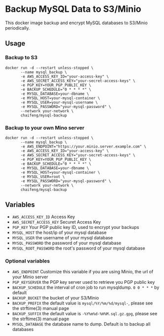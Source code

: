 # Backup MySQL Data to S3/Minio

This docker image backup and encrypt MySQL databases to S3/Minio periodically.

## Usage

### Backup to S3

    docker run -d --restart unless-stopped \
           --name mysql_backup \
           -e AWS_ACCESS_KEY_ID="your-access-key" \
           -e AWS_SECRET_ACCESS_KEY="your-secret-access-keys" \
           -e PGP_KEY=YOUR_PGP_PUBLIC_KEY \
           -e BACKUP_SCHEDULE="0 * * * *" \
           -e MYSQL_DATABASE=your-dbname \
           -e MYSQL_HOST=your-mysql-container \
           -e MYSQL_USER=your-mysql-username \
           -e MYSQL_PASSWORD="your-mysql-password" \
           --network your-network \
           chaifeng/mysql-backup

### Backup to your own Mino server

    docker run -d --restart unless-stopped \
           --name mysql_backup \
           -e AWS_ENDPOINT="https://your.minio.server.example.com" \
           -e AWS_ACCESS_KEY_ID="your-access-key" \
           -e AWS_SECRET_ACCESS_KEY="your-secret-access-keys" \
           -e PGP_KEY=YOUR_PGP_PUBLIC_KEY \
           -e BACKUP_SCHEDULE="0 * * * *" \
           -e MYSQL_DATABASE=your-dbname \
           -e MYSQL_HOST=your-mysql-container \
           -e MYSQL_USER=root \
           -e MYSQL_PASSWORD="your-mysql-password" \
           --network your-network \
           chaifeng/mysql-backup

## Variables

- `AWS_ACCESS_KEY_ID`
  Access Key
- `AWS_SECRET_ACCESS_KEY`
  Securet Access Key
- `PGP_KEY`
  Your PGP public key ID, used to encrypt your backups
- `MYSQL_HOST`
  the host/ip of your mysql database
- `MYSQL_USER`
  the username of your mysql database
- `MYSQL_PASSWORD`
  the password of your mysql database
- `MYSQL_ROOT_PASSWORD`
  the root's password of your mysql database

### Optional variables
- `AWS_ENDPOINT`
  Customize this variable if you are using Minio, the url of your Minio server
- `PGP_KEYSERVER`
  the PGP key server used to retrieve you PGP public key
- `BACKUP_SCHEDULE`
  the interval of cron job to run mysqldump. `0 0 * * *` by default
- `BACKUP_BUCKET`
  the bucket of your S3/Minio
- `BACKUP_PREFIX`
  the default value is `mysql/%Y/%m/%d/mysql-`, please see the strftime(3) manual page
- `BACKUP_SUFFIX`
  the default value is `-%Y%m%d-%H%M.sql.gz.gpg`, please see the strftime(3) manual page
- `MYSQL_DATABASE`
  the database name to dump. Default is to backup all databases

